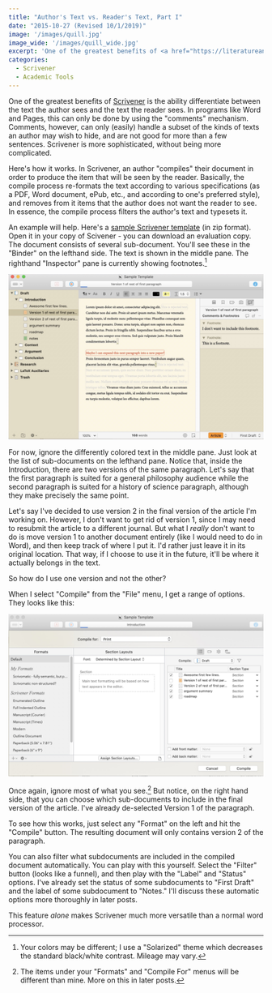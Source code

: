 ```yaml
---
title: "Author's Text vs. Reader's Text, Part I"
date: "2015-10-27 (Revised 10/1/2019)"
image: '/images/quill.jpg'
image_wide: '/images/quill_wide.jpg'
excerpt: 'One of the greatest benefits of <a href="https://literatureandlatte.com" target="_blank">Scrivener</a> is the ability differentiate between the text the author sees and the text the  reader sees.  In programs like Word and Pages, this can only be done by using the "comments" mechanism. Comments, however, can only (easily) handle a subset of the kinds of texts an author may wish to hide, and are not good for more than a few sentences. Scrivener is more sophisticated, without being more complicated.'
categories:
  - Scrivener
  - Academic Tools
---
```




One of the greatest benefits of [Scrivener](http://literatureandlatter.com) is the ability differentiate between the text the author sees and the text the  reader sees.  In programs like Word and Pages, this can only be done by using the "comments" mechanism. Comments, however, can only (easily) handle a subset of the kinds of texts an author may wish to hide, and are not good for more than a few sentences. Scrivener is more sophisticated, without being more complicated.

Here's how it works. In Scrivener, an author "compiles" their document in order to produce the item that will be seen by the reader. Basically, the compile process re-formats the text according to various specifications (as a PDF, Word document, ePub, etc., and according to one's preferred style), and removes from it items that the author does not want the reader to see. In essence, the compile process filters the author's text and typesets it.

An example will help. Here's a [sample Scrivener template](/files/Sample-Template.scriv) (in zip format). Open it in your copy of Scivener - you can download an evaluation copy. The document consists of several sub-document. You'll see these in the "Binder" on the lefthand side. The text is shown in the middle pane. The righthand "Inspector" pane is currently showing footnotes.[^1] 

[^1]: Your colors may be different; I use a "Solarized" theme which decreases the standard black/white contrast. Mileage may vary.

![Screen Capture](/images/2015-10-25-author-text-1.jpg)



For now, ignore the differently colored text in the middle pane. Just look at the list of sub-documents on the lefthand pane. Notice that, inside the Introduction, there are two versions of the same paragraph. Let's say that the first paragraph is suited for a general philosophy audience while the second paragraph is suited for a history of science paragraph, although they make precisely the same point. 

Let's say I've decided to use version 2 in the final version of the article I'm working on. However, I don't want to get rid of version 1, since I may need to resubmit the article to a different journal. But what I *really* don't want to do is move version 1 to another document entirely (like I would need to do in Word), and then keep track of where I put it. I'd rather just leave it in its original location. That way, if I choose to use it in the future, it'll be where it actually belongs in the text.

So how do I use one version and not the other? 

When I select "Compile" from the "File" menu, I get a range of options. They looks like this:

![Screen Capture](/images/2015-10-25-author-text-2.jpg)

Once again, ignore most of what you see.[^2] But notice, on the right hand side, that you can choose which sub-documents to include in the final version of the article. I've already de-selected Version 1 of the paragraph. 

To see how this works, just select any "Format" on the left and hit the "Compile" button. The resulting document will only contains version 2 of the paragraph.

[^2]: The items under your "Formats" and "Compile For" menus will be different than mine. More on this in later posts.


You can also filter what subdocuments are included in the compiled document automatically. You can play with this yourself. Select the "Filter" button (looks like a funnel), and then play with the "Label" and "Status" options. I've already set the status of some subdocuments to "First Draft" and the label of some subdocument to "Notes." I'll discuss these automatic options more thoroughly in later posts.

This feature *alone* makes Scrivener much more versatile than a normal word processor.